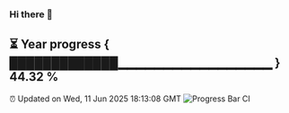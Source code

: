 ### Hi there 👋
⏳ Year progress { █████████████▁▁▁▁▁▁▁▁▁▁▁▁▁▁▁▁▁ } 44.32 %
---
⏰ Updated on Wed, 11 Jun 2025 18:13:08 GMT
![Progress Bar CI](https://github.com/Moyi321/Moyi321/workflows/Progress%20Bar%20CI/badge.svg)

